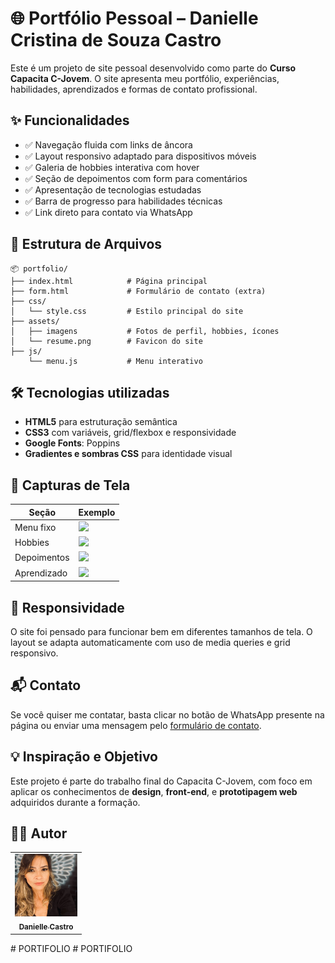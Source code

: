 # 🌐 Portfólio Pessoal – Danielle Cristina de Souza Castro

Este é um projeto de site pessoal desenvolvido como parte do **Curso Capacita C-Jovem**. O site apresenta meu portfólio, experiências, habilidades, aprendizados e formas de contato profissional.

## ✨ Funcionalidades

- ✅ Navegação fluida com links de âncora
- ✅ Layout responsivo adaptado para dispositivos móveis
- ✅ Galeria de hobbies interativa com hover
- ✅ Seção de depoimentos com form para comentários
- ✅ Apresentação de tecnologias estudadas
- ✅ Barra de progresso para habilidades técnicas
- ✅ Link direto para contato via WhatsApp


## 📁 Estrutura de Arquivos

```
📦 portfolio/
├── index.html            # Página principal
├── form.html             # Formulário de contato (extra)
├── css/
│   └── style.css         # Estilo principal do site
├── assets/
│   ├── imagens           # Fotos de perfil, hobbies, ícones
│   └── resume.png        # Favicon do site
├── js/
    └── menu.js           # Menu interativo
```

## 🛠 Tecnologias utilizadas

- **HTML5** para estruturação semântica
- **CSS3** com variáveis, grid/flexbox e responsividade
- **Google Fonts**: Poppins
- **Gradientes e sombras CSS** para identidade visual

## 📸 Capturas de Tela

| Seção | Exemplo |
|-------|---------|
| Menu fixo | ![](assets/screenshot-menu.png) |
| Hobbies | ![](assets/screenshot-hobbies.png) |
| Depoimentos | ![](assets/screenshot-depoimentos.png) |
| Aprendizado | ![](assets/screenshot-aprendizado.png) |

## 📱 Responsividade

O site foi pensado para funcionar bem em diferentes tamanhos de tela. O layout se adapta automaticamente com uso de media queries e grid responsivo.

## 📬 Contato

Se você quiser me contatar, basta clicar no botão de WhatsApp presente na página ou enviar uma mensagem pelo [formulário de contato](form.html).

## 💡 Inspiração e Objetivo

Este projeto é parte do trabalho final do Capacita C-Jovem, com foco em aplicar os conhecimentos de **design**, **front-end**, e **prototipagem web** adquiridos durante a formação.

## 👩‍💻 Autor
<div>
  <table>
    <tr>
      <td align="center">
        <a href="https://github.com/DaniCrisCastro" >
          <img src="img/foto capa.jpg" alt="Danielle Castro"
            width="100px" >
          <br>
          <sub><b>Danielle Castro</b></sub>
        </a>
      </td>
    </tr>
  </table>
</div># PORTIFOLIO
# PORTIFOLIO
